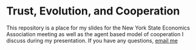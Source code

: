 # Trust, Evolution, and Cooperation

This repository is a place for my slides for the New York State Economics
Association meeting as well as the agent based model of cooperation I discuss
during my presentation. If you have any questions, [email me](weberr@farmingdale.edu)
